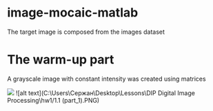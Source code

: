 # image-mocaic-matlab
The target image is composed from the images dataset

# The warm-up part
A grayscale image with constant intensity was created using matrices


![](image.png)
![alt text](C:\Users\Сержан\Desktop\Lessons\DIP Digital Image Processing\hw1/1.1 (part_1).PNG)


